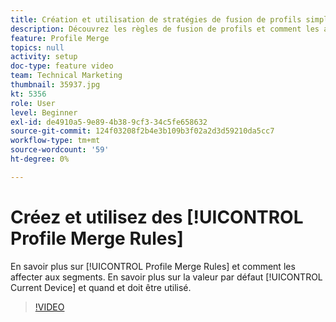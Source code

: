```yaml
---
title: Création et utilisation de stratégies de fusion de profils simples
description: Découvrez les règles de fusion de profils et comment les affecter aux segments. Découvrez le profil par défaut "Appareil actuel" et quand il peut/doit être utilisé.
feature: Profile Merge
topics: null
activity: setup
doc-type: feature video
team: Technical Marketing
thumbnail: 35937.jpg
kt: 5356
role: User
level: Beginner
exl-id: de4910a5-9e89-4b38-9cf3-34c5fe658632
source-git-commit: 124f03208f2b4e3b109b3f02a2d3d59210da5cc7
workflow-type: tm+mt
source-wordcount: '59'
ht-degree: 0%

---
```


# Créez et utilisez des [!UICONTROL Profile Merge Rules]

En savoir plus sur [!UICONTROL Profile Merge Rules] et comment les affecter aux segments. En savoir plus sur la valeur par défaut [!UICONTROL Current Device] et quand et doit être utilisé.

>[!VIDEO](https://video.tv.adobe.com/v/35937/?quality=12&learn=on)
